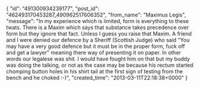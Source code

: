  {
   "id": "491300934239177",
   "post_id": "462493170453287_490962517606352",
   "from_name": "Maximus Legis",
   "message": "In my experience which is limited, form is everything to these twats. There is a Maxim which says that substance takes precedence over form but they ignore that fact. Unless I guess you raise that Maxim. A friend and I were denied our defence by a Sheriff (Scottish Judge) who said \"You may have a very good defence but it must be in the proper form, fuck off and get a lawyer\" meaning there way of presenting it on paper. In other words our legalese was shit. I would have fought him on that but my buddy was doing the talking, or not as the case may be because his rectum started chomping button holes in his shirt tail at the first sign of testing from the bench and he choked :-)",
   "created_time": "2013-03-11T22:18:38+0000"
 }
